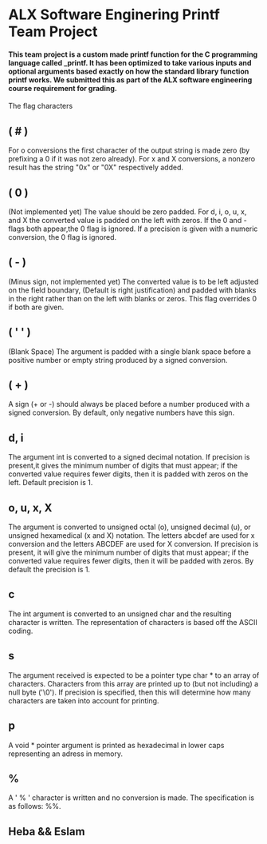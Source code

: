 # ALX Software Enginering Printf Team Project

#### This team project is a custom made printf function for the C programming language called _printf. It has been optimized to take various inputs and optional arguments based exactly on how the standard library function printf works. We submitted this as part of the ALX software engineering course requirement for grading.

The flag characters


## ( # ) 
For o conversions the first character of the output string is made zero (by prefixing a 0 if it was not zero already). For x and X conversions, a nonzero result has the string "0x" or "0X" respectively added.

## ( 0 )	
(Not implemented yet) The value should be zero padded. For d, i, o, u, x, and X the converted value is padded on the left with zeros. If the 0 and - flags both appear,the 0 flag is ignored. If a precision is given with a numeric conversion, the 0 flag is ignored.
## ( -	)
(Minus sign, not implemented yet) The converted value is to be left adjusted on the field boundary, (Default is right justification) and padded with blanks in the right rather than on the left with blanks or zeros. This flag overrides 0 if both are given.
## ( ' '	)
(Blank Space) The argument is padded with a single blank space before a positive number or empty string produced by a signed conversion.
## ( +	)
A sign (+ or -) should always be placed before a number produced with a signed conversion. By default, only negative numbers have this sign.
## d, i
The argument int is converted to a signed decimal notation. If precision is present,it gives the minimum number of digits that must appear; if the converted value requires fewer digits, then it is padded with zeros on the left. Default precision is 1.
## o, u, x, X
The argument is converted to unsigned octal (o), unsigned decimal (u), or unsigned hexamedical (x and X) notation. The letters abcdef are used for x conversion and the letters ABCDEF are used for X conversion. If precision is present, it will give the minimum number of digits that must appear; if the converted value requires fewer digits, then it will be padded with zeros. By default the precision is 1.
## c	
The int argument is converted to an unsigned char and the resulting character is written. The representation of characters is based off the ASCII coding.
## s	
The argument received is expected to be a pointer type char * to an array of characters. Characters from this array are printed up to (but not including) a null byte ('\0'). If precision is specified, then this will determine how many characters are taken into account for printing.
## p
A void * pointer argument is printed as hexadecimal in lower caps representing an adress in memory.
## %	
A ' % ' character is written and no conversion is made. The specification is as follows: %%.


## Heba && Eslam
